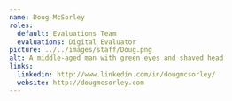 ```yaml
---
name: Doug McSorley
roles:
  default: Evaluations Team
  evaluations: Digital Evaluator
picture: ../../images/staff/Doug.png
alt: A middle-aged man with green eyes and shaved head
links:
  linkedin: http://www.linkedin.com/in/dougmcsorley/
  website: http://dougmcsorley.com
---
```

